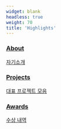```yaml
---
widget: blank
headless: true
weight: 70
title: 'Highlights'
---
```


<div class="overlay-cards">
  <a class="overlay-card" href="about/" style="--bg:url('/uploads/slider/slider1.jpg')">
    <div class="overlay"></div>
    <div class="overlay-text">
      <h3>About</h3>
      <p>자기소개</p>
    </div>
  </a>
  <a class="overlay-card" href="#portfolio" style="--bg:url('/uploads/slider/slider2.jpg')">
    <div class="overlay"></div>
    <div class="overlay-text">
      <h3>Projects</h3>
      <p>대표 프로젝트 모음</p>
    </div>
  </a>
  <a class="overlay-card" href="award/" style="--bg:url('/uploads/slider/slider3.jpeg')">
    <div class="overlay"></div>
    <div class="overlay-text">
      <h3>Awards</h3>
      <p>수상 내역</p>
    </div>
  </a>
</div>

